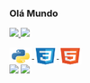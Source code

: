 ### Olá Mundo


<div>
	<a href="https://bugcrowd.com/Cardano">
	<img height="180em" src="https://github-readme-stats.vercel.app/api?username=Luxrie&show_icons=false&count_private=true&theme=tokyonight&include_all_commits=true"/>
	<img height-"180em" src="https://github-readme-stats.vercel.app/api/top-langs/?username=Luxrie&layout=compact&langs_count=16&theme=tokyonight"/>
</div>
<div style="display: inline_block"><br>
  <img align="center" alt="Rafa-Python" height="30" width="40" src="https://raw.githubusercontent.com/devicons/devicon/master/icons/python/python-original.svg">
  <img align="center" alt="Rafa-CSS" height="30" width="40" src="https://raw.githubusercontent.com/devicons/devicon/master/icons/css3/css3-original.svg">
  <img align="center" alt="Rafa-HTML" height="30" width="40" src="https://raw.githubusercontent.com/devicons/devicon/master/icons/html5/html5-original.svg">
</div>
  <div> 
  <a href="https://www.instagram.com/saul_maa/" target="_blank"><img src="https://img.shields.io/badge/-Instagram-%23E4405F?style=for-the-badge&logo=instagram&logoColor=white" target="_blank"></a> 
  <a href = "mailto:saulmartinsdasilva6@gmail.com"><img src="https://img.shields.io/badge/-Gmail-%23333?style=for-the-badge&logo=gmail&logoColor=white" target="_blank"></a>
  </div>
